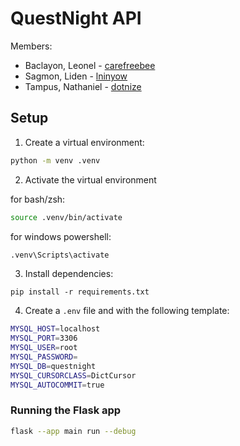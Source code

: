 # QuestNight API

Members:

- Baclayon, Leonel - [carefreebee](https://github.com/carefreebee)
- Sagmon, Liden - [lninyow](https://github.com/lninyow)
- Tampus, Nathaniel - [dotnize](https://github.com/dotnize)

## Setup

1. Create a virtual environment:

```sh
python -m venv .venv
```

2. Activate the virtual environment

for bash/zsh:

```sh
source .venv/bin/activate
```

for windows powershell:

```sh
.venv\Scripts\activate
```

3. Install dependencies:

```
pip install -r requirements.txt
```

4. Create a `.env` file and with the following template:

```sh
MYSQL_HOST=localhost
MYSQL_PORT=3306
MYSQL_USER=root
MYSQL_PASSWORD=
MYSQL_DB=questnight
MYSQL_CURSORCLASS=DictCursor
MYSQL_AUTOCOMMIT=true
```

### Running the Flask app

```sh
flask --app main run --debug
```
